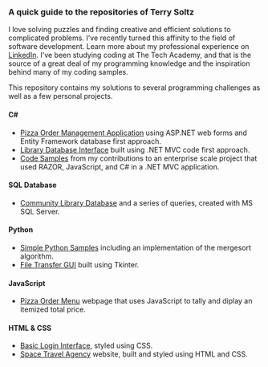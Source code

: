 ### A quick guide to the repositories of Terry Soltz

I love solving puzzles and finding creative and efficient solutions to complicated problems. I've recently turned this affinity to the field of software development. Learn more about my professional experience on [LinkedIn](https://www.linkedin.com/in/terrence-soltz/). I've been studying coding at The Tech Academy, and that is the source of a great deal of my programming knowledge and the inspiration behind many of my coding samples.

This repository contains my solutions to several programming challenges as well as a few personal projects.

#### C\# 
* [Pizza Order Management Application](../../../MegaChallengePapaBobs) using ASP.NET web forms and Entity Framework database first approach.
* [Library Database Interface](../../../CodeFirstLibrary) built using .NET MVC code first approach.
* [Code Samples](../../../LiveProject) from my contributions to an enterprise scale project that used RAZOR, JavaScript, and C# in a .NET MVC application.

#### SQL Database
* [Community Library Database](../../../LibraryDrill) and a series of queries, created with MS SQL Server.

#### Python
* [Simple Python Samples](../../../PythonSamples) including an implementation of the mergesort algorithm.
* [File Transfer GUI](../../../FileTransfer) built using Tkinter.

#### JavaScript
* [Pizza Order Menu](../../../PizzaOrder) webpage that uses JavaScript to tally and diplay an itemized total price.

#### HTML & CSS

* [Basic Login Interface](../../../Login_demo), styled using CSS.
* [Space Travel Agency](../../../TA-HTML-Project) website, built and styled using HTML and CSS.
